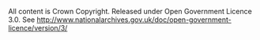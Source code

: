 All content is Crown Copyright. Released under Open Government Licence 3.0. See http://www.nationalarchives.gov.uk/doc/open-government-licence/version/3/ 
